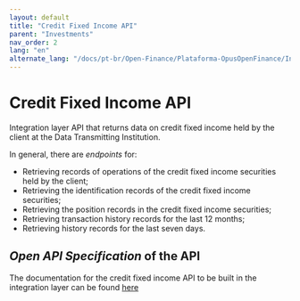 ```yaml
---
layout: default
title: "Credit Fixed Income API"
parent: "Investments"
nav_order: 2
lang: "en"
alternate_lang: "/docs/pt-br/Open-Finance/Plataforma-OpusOpenFinance/Integração/dados-investimentos/dados-renda-fixa-credito/"
---
```


# Credit Fixed Income API

Integration layer API that returns data on credit fixed income held by the client at the Data Transmitting Institution.

In general, there are *endpoints* for:

- Retrieving records of operations of the credit fixed income securities held by the client;
- Retrieving the identification records of the credit fixed income securities;
- Retrieving the position records in the credit fixed income securities;
- Retrieving transaction history records for the last 12 months;
- Retrieving history records for the last seven days.

## *Open API Specification* of the API

The documentation for the credit fixed income API to be built in the integration layer can be found [here][API-Credit-Fixed-Income]

[API-Credit-Fixed-Income]: ../../../../../swagger-ui/index.html?api=en-data-credit-fixed-incomes
